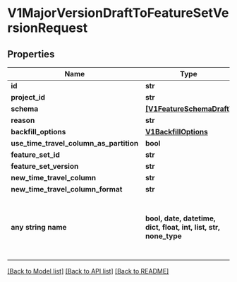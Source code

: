 # V1MajorVersionDraftToFeatureSetVersionRequest


## Properties
Name | Type | Description | Notes
------------ | ------------- | ------------- | -------------
**id** | **str** |  | [optional] 
**project_id** | **str** |  | [optional] 
**schema** | [**[V1FeatureSchemaDraft]**](V1FeatureSchemaDraft.md) |  | [optional] 
**reason** | **str** |  | [optional] 
**backfill_options** | [**V1BackfillOptions**](V1BackfillOptions.md) |  | [optional] 
**use_time_travel_column_as_partition** | **bool** |  | [optional] 
**feature_set_id** | **str** |  | [optional] 
**feature_set_version** | **str** |  | [optional] 
**new_time_travel_column** | **str** |  | [optional] 
**new_time_travel_column_format** | **str** |  | [optional] 
**any string name** | **bool, date, datetime, dict, float, int, list, str, none_type** | any string name can be used but the value must be the correct type | [optional]

[[Back to Model list]](../README.md#documentation-for-models) [[Back to API list]](../README.md#documentation-for-api-endpoints) [[Back to README]](../README.md)


